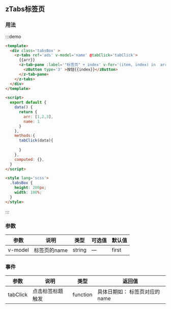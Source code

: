 ## zTabs标签页


### 用法


:::demo 
```html
<template>
  <div class='tabsBox' >
    <z-tabs ref='ads' v-model='name' @tabClick='tabClick'>
      {{arr}}
      <z-tab-pane :label='"标签页" + index' v-for='(item, index) in  arr'  :name='index' >
        <zButton type='3' >按钮{{index}}</zButton>
      </z-tab-pane>
    </z-tabs>
  </div>
</template>

<script>
  export default {
    data() {
      return {
        arr: [1,2,3],
        name: 1
      }
    },
    methods:{
      tabClick(data){
        
      }
    },
    computed: {},
  }
</script>

<style lang='scss'>
  .tabsBox {
    height: 200px;
    width: 100%;
  }
</style>

```
:::


### 参数
| 参数      | 说明          | 类型      | 可选值                           | 默认值  |
|---------- |-------------- |---------- |--------------------------------  |-------- |
| v-model | 标签页的name | string | — | first |

### 事件
| 参数      | 说明          | 类型      | 返回值  |
|---------- |-------------- |----------  |-------- |
| tabClick | 点击标签标题触发 | function |  具体日期如： 标签页对应的name |
